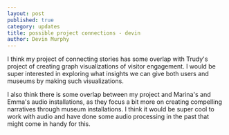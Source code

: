 ```yaml
---
layout: post
published: true
category: updates
title: possible project connections - devin
author: Devin Murphy
---
```

I think my project of connecting stories has some overlap with Trudy's project of creating graph visualizations of visitor engagement. I would be super interested in exploring what insights we can give both users and museums by making such visualizations.

I also think there is some overlap between my project and Marina's and Emma's audio installations, as they focus a bit more on creating compelling narratives through museum installations. I think it would be super cool to work with audio and have done some audio processing in the past that might come in handy for this. 
